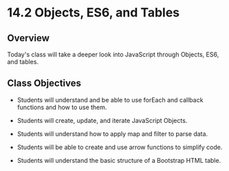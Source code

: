 # 14.2 Objects, ES6, and Tables

## Overview

Today's class will take a deeper look into JavaScript through Objects, ES6, and tables.

## Class Objectives

* Students will understand and be able to use forEach and callback functions and how to use them.

* Students will create, update, and iterate JavaScript Objects.

* Students will understand how to apply map and filter to parse data.

* Students will be able to create and use arrow functions to simplify code.

* Students will understand the basic structure of a Bootstrap HTML table.